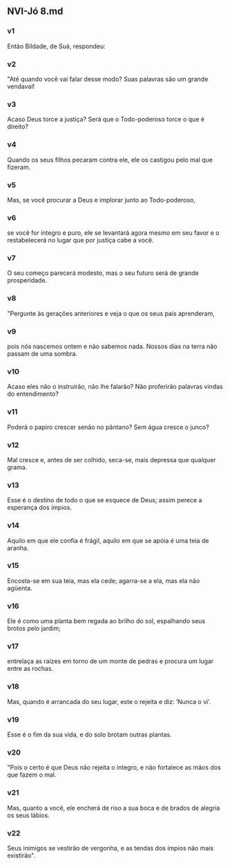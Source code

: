 ## NVI-Jó 8.md
### v1
 Então Bildade, de Suá, respondeu:
### v2
 "Até quando você vai falar desse modo? Suas palavras são um grande vendaval!
### v3
 Acaso Deus torce a justiça? Será que o Todo-poderoso torce o que é direito?
### v4
 Quando os seus filhos pecaram contra ele, ele os castigou pelo mal que fizeram.
### v5
 Mas, se você procurar a Deus e implorar junto ao Todo-poderoso,
### v6
 se você for íntegro e puro, ele se levantará agora mesmo em seu favor e o restabelecerá no lugar que por justiça cabe a você.
### v7
 O seu começo parecerá modesto, mas o seu futuro será de grande prosperidade.
### v8
 "Pergunte às gerações anteriores e veja o que os seus pais aprenderam,
### v9
 pois nós nascemos ontem e não sabemos nada. Nossos dias na terra não passam de uma sombra.
### v10
 Acaso eles não o instruirão, não lhe falarão? Não proferirão palavras vindas do entendimento?
### v11
 Poderá o papiro crescer senão no pântano? Sem água cresce o junco?
### v12
 Mal cresce e, antes de ser colhido, seca-se, mais depressa que qualquer grama.
### v13
 Esse é o destino de todo o que se esquece de Deus; assim perece a esperança dos ímpios.
### v14
 Aquilo em que ele confia é frágil, aquilo em que se apóia é uma teia de aranha.
### v15
 Encosta-se em sua teia, mas ela cede; agarra-se a ela, mas ela não agüenta.
### v16
 Ele é como uma planta bem regada ao brilho do sol, espalhando seus brotos pelo jardim;
### v17
 entrelaça as raízes em torno de um monte de pedras e procura um lugar entre as rochas.
### v18
 Mas, quando é arrancada do seu lugar, este o rejeita e diz: ‘Nunca o vi’.
### v19
 Esse é o fim da sua vida, e do solo brotam outras plantas.
### v20
 "Pois o certo é que Deus não rejeita o íntegro, e não fortalece as mãos dos que fazem o mal.
### v21
 Mas, quanto a você, ele encherá de riso a sua boca e de brados de alegria os seus lábios.
### v22
 Seus inimigos se vestirão de vergonha, e as tendas dos ímpios não mais existirão".
